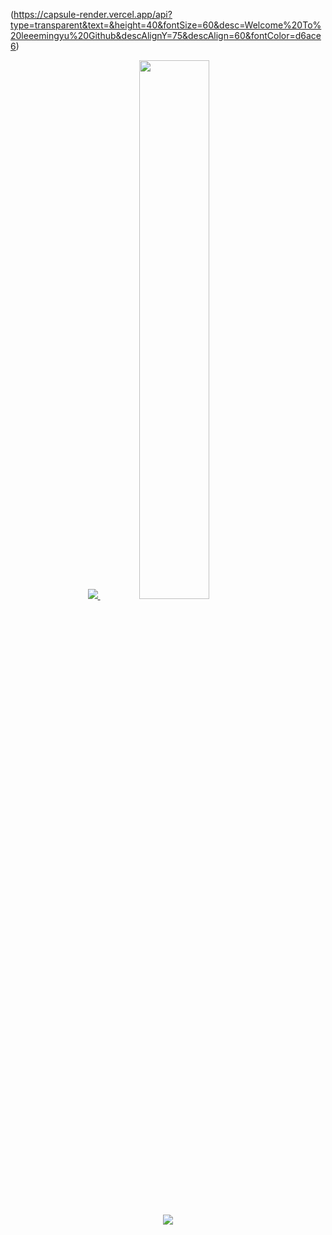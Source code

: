 (https://capsule-render.vercel.app/api?type=transparent&text=&height=40&fontSize=60&desc=Welcome%20To%20leeemingyu%20Github&descAlignY=75&descAlign=60&fontColor=d6ace6)

<div align="center">

  <a href="s">
  <img src="https://github-readme-stats.vercel.app/api/top-langs/?username=leeemingyu&exclude_repo=dkssud8150.github.io&layout=compact&theme=tokyonight" />
</a>
<a href="s">
  <img src="https://github-readme-stats.vercel.app/api?username=leeemingyu&theme=tokyonight&show_icons=true" width="47%" />
</a>

![](https://github-profile-summary-cards.vercel.app/api/cards/profile-details?username=leeemingyu&theme=tokyonight)

  
  

  



</div>
